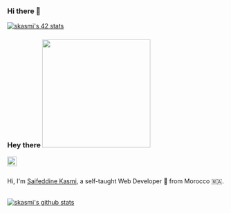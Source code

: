 ### Hi there 👋

<!--
**skasmi/skasmi** is a ✨ _special_ ✨ repository because its `README.md` (this file) appears on your GitHub profile.
Here are some ideas to get you started:
- 🔭 I’m currently working on ...
- 🌱 I’m currently learning ...
- 👯 I’m looking to collaborate on ...
- 🤔 I’m looking for help with ...
- 💬 Ask me about ...
- 📫 How to reach me: ...
- 😄 Pronouns: ...
- ⚡ Fun fact: ...
-->
[![skasmi's 42 stats](https://badge.mediaplus.ma/levi/skasmi)](https://github.com/oakoudad/badge42)
### Hey there <img src="https://cdna.artstation.com/p/assets/images/images/024/538/828/original/pixel-jeff-clipc-s.gif" width="250px">

<a href="https://www.facebook.com/8rFRATELLO">
  <img align="left" alt="saifeddine kasmi | Facebook" width="22px" src="https://cdn.jsdelivr.net/npm/simple-icons@v3/icons/facebook.svg" />
</a>


<br />
<br />

Hi, I'm [Saifeddine Kasmi](https://github.com/skasmi), a self-taught Web Developer 🚀 from Morocco 🇲🇦.

<br />

<a href="https://github-readme-stats.vercel.app/api?username=skasmi&count_private=true&show_icons=true">
  <img align="center" src="https://github-readme-stats.vercel.app/api?username=skasmi&count_private=true&show_icons=true" alt="skasmi's github stats" />
</a>

